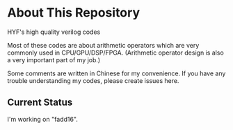 # About This Repository
HYF's high quality verilog codes

Most of these codes are about arithmetic operators which are very commonly used in CPU/GPU/DSP/FPGA. (Arithmetic operator design is also a very important part of my job.)

Some comments are written in Chinese for my convenience. If you have any trouble understanding my codes, please create issues here.

## Current Status

I'm working on "fadd16".
